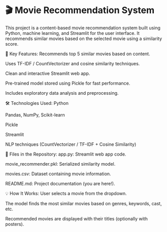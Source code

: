 # 🎬 Movie Recommendation System
This project is a content-based movie recommendation system built using Python, machine learning, and Streamlit for the user interface. It recommends similar movies based on the selected movie using a similarity score.

🚀 Key Features:
Recommends top 5 similar movies based on content.

Uses TF-IDF / CountVectorizer and cosine similarity techniques.

Clean and interactive Streamlit web app.

Pre-trained model stored using Pickle for fast performance.

Includes exploratory data analysis and preprocessing.

🛠️ Technologies Used:
Python

Pandas, NumPy, Scikit-learn

Pickle

Streamlit

NLP techniques (CountVectorizer / TF-IDF + Cosine Similarity)

📂 Files in the Repository:
app.py: Streamlit web app code.

movie_recommender.pkl: Serialized similarity model.

movies.csv: Dataset containing movie information.

README.md: Project documentation (you are here!).

💡 How It Works:
User selects a movie from the dropdown.

The model finds the most similar movies based on genres, keywords, cast, etc.

Recommended movies are displayed with their titles (optionally with posters).
